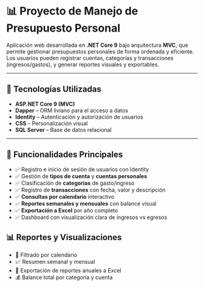 # 📊 Proyecto de Manejo de Presupuesto Personal

Aplicación web desarrollada en **.NET Core 9** bajo arquitectura **MVC**, que permite gestionar presupuestos personales de forma ordenada y eficiente. Los usuarios pueden registrar cuentas, categorías y transacciones (ingresos/gastos), y generar reportes visuales y exportables.

---

## 🧰 Tecnologías Utilizadas

- **ASP.NET Core 9 (MVC)**
- **Dapper** – ORM liviano para el acceso a datos
- **Identity** – Autenticación y autorización de usuarios
- **CSS** – Personalización visual
- **SQL Server** – Base de datos relacional

---

## 🚀 Funcionalidades Principales

- ✅ Registro e inicio de sesión de usuarios con Identity
- ✅ Gestión de **tipos de cuenta** y **cuentas personales**
- ✅ Clasificación de **categorías** de gasto/ingreso
- ✅ Registro de **transacciones** con fecha, valor y descripción
- ✅ **Consultas por calendario** interactivo
- ✅ **Reportes semanales y mensuales** con balance visual
- ✅ **Exportación a Excel** por año completo
- ✅ Dashboard con visualización clara de ingresos vs egresos

## 📊 Reportes y Visualizaciones

- 📅 Filtrado por calendario
- 📈 Resumen semanal y mensual
- 📁 Exportación de reportes anuales a Excel
- 💰 Balance total por categoría y cuenta
